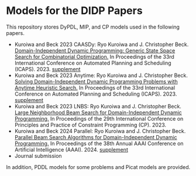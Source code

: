 # Models for the DIDP Papers

This repository stores DyPDL, MIP, and CP models used in the following papers.

- Kuroiwa and Beck 2023 CAASDy: Ryo Kuroiwa and J. Christopher Beck. [Domain-Independent Dynamic Programming: Generic State Space Search for Combinatorial Optimization.](https://ojs.aaai.org/index.php/ICAPS/article/view/27200/26973) In Proceedings of the 33rd International Conference on Automated Planning and Scheduling (ICAPS). 2023. [supplement](https://tidel.mie.utoronto.ca/pubs/Appendix_CAASDy_ICAPS23.pdf)
- Kuroiwa and Beck 2023 Anytime: Ryo Kuroiwa and J. Christopher Beck. [Solving Domain-Independent Dynamic Programming Problems with Anytime Heuristic Search.](https://tidel.mie.utoronto.ca/pubs/Appendix_Anytime_ICAPS23.pdf) In Proceedings of the 33rd International Conference on Automated Planning and Scheduling (ICAPS). 2023. [supplement](https://tidel.mie.utoronto.ca/pubs/Appendix_Anytime_ICAPS23.pdf)
- Kuroiwa and Beck 2023 LNBS: Ryo Kuroiwa and J. Christopher Beck. [Large Neighborhood Beam Search for Domain-Independent Dynamic Programming.](https://drops.dagstuhl.de/opus/volltexte/2023/19060/pdf/LIPIcs-CP-2023-23.pdf) In Proceedings of the 29th International Conference on Principles and Practice of Constraint Programming (CP). 2023.
- Kuroiwa and Beck 2024 Parallel: Ryo Kuroiwa and J. Christopher Beck. [Parallel Beam Search Algorithms for Domain-Independent Dynamic Programming.](https://tidel.mie.utoronto.ca/pubs/aaai24-parallel-camera-ready.pdf) In Proceedings of the 38th Annual AAAI Conference on Artificial Intelligence (AAAI). 2024. [supplement](https://tidel.mie.utoronto.ca/pubs/Appendix_Parallel_AAAI24.pdf)
- Journal submission

In addition, PDDL models for some problems and Picat models are provided.
